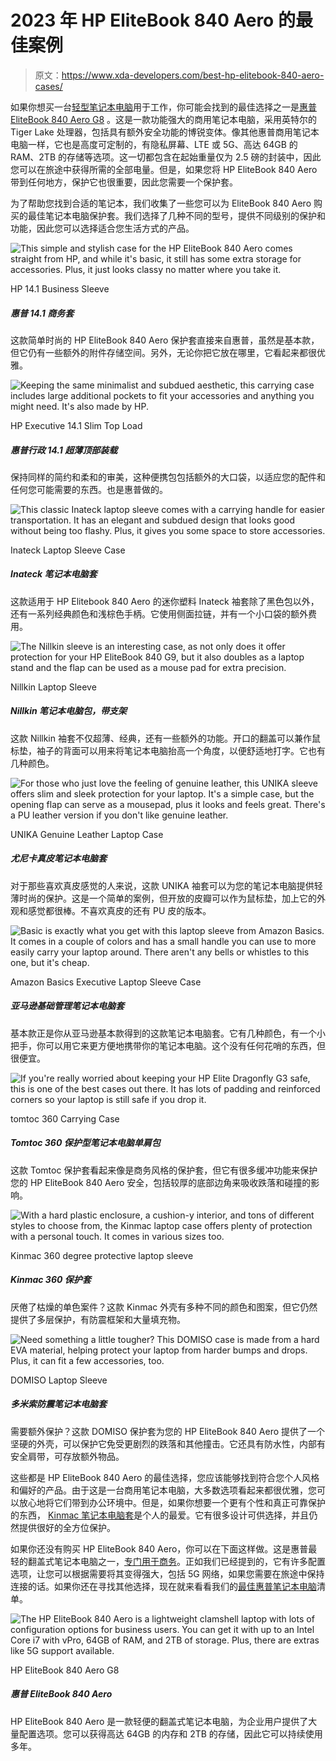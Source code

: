 # 2023 年 HP EliteBook 840 Aero 的最佳案例

> 原文：<https://www.xda-developers.com/best-hp-elitebook-840-aero-cases/>

如果你想买一台[轻型笔记本电脑](https://www.xda-developers.com/best-lightweight-laptops/)用于工作，你可能会找到的最佳选择之一是[惠普 EliteBook 840 Aero G8](https://www.xda-developers.com/hp-elitebook-840-aero-review/) 。这是一款功能强大的商用笔记本电脑，采用英特尔的 Tiger Lake 处理器，包括具有额外安全功能的博锐变体。像其他惠普商用笔记本电脑一样，它也是高度可定制的，有隐私屏幕、LTE 或 5G、高达 64GB 的 RAM、2TB 的存储等选项。这一切都包含在起始重量仅为 2.5 磅的封装中，因此您可以在旅途中获得所需的全部电量。但是，如果您将 HP EliteBook 840 Aero 带到任何地方，保护它也很重要，因此您需要一个保护套。

为了帮助您找到合适的笔记本，我们收集了一些您可以为 EliteBook 840 Aero 购买的最佳笔记本电脑保护套。我们选择了几种不同的型号，提供不同级别的保护和功能，因此您可以选择适合您生活方式的产品。

 <picture>![This simple and stylish case for the HP EliteBook 840 Aero comes straight from HP, and while it's basic, it still has some extra storage for accessories. Plus, it just looks classy no matter where you take it.](img/cebb6dfaeb29860ecf10824115433f88.png)</picture> 

HP 14.1 Business Sleeve

##### 惠普 14.1 商务套

这款简单时尚的 HP EliteBook 840 Aero 保护套直接来自惠普，虽然是基本款，但它仍有一些额外的附件存储空间。另外，无论你把它放在哪里，它看起来都很优雅。

 <picture>![Keeping the same minimalist and subdued aesthetic, this carrying case includes large additional pockets to fit your accessories and anything you might need. It's also made by HP.](img/2de53ac82f8747364e359c24e4603402.png)</picture> 

HP Executive 14.1 Slim Top Load

##### 惠普行政 14.1 超薄顶部装载

保持同样的简约和柔和的审美，这种便携包包括额外的大口袋，以适应您的配件和任何您可能需要的东西。也是惠普做的。

 <picture>![This classic Inateck laptop sleeve comes with a carrying handle for easier transportation. It has an elegant and subdued design that looks good without being too flashy. Plus, it gives you some space to store accessories.](img/b37fa3b4ee319e6b2c231cc22dbdc95f.png)</picture> 

Inateck Laptop Sleeve Case

##### Inateck 笔记本电脑套

这款适用于 HP Elitebook 840 Aero 的迷你塑料 Inateck 袖套除了黑色包以外，还有一系列经典颜色和浅棕色手柄。它使用侧面拉链，并有一个小口袋的额外费用。

 <picture>![The Nillkin sleeve is an interesting case, as not only does it offer protection for your HP EliteBook 840 G9, but it also doubles as a laptop stand and the flap can be used as a mouse pad for extra precision.](img/a2f714151daa1217e2db3283a44d3e68.png)</picture> 

Nillkin Laptop Sleeve

##### Nillkin 笔记本电脑包，带支架

这款 Nillkin 袖套不仅超薄、经典，还有一些额外的功能。开口的翻盖可以兼作鼠标垫，袖子的背面可以用来将笔记本电脑抬高一个角度，以便舒适地打字。它也有几种颜色。

 <picture>![For those who just love the feeling of genuine leather, this UNIKA sleeve offers slim and sleek protection for your laptop. It's a simple case, but the opening flap can serve as a mousepad, plus it looks and feels great. There's a PU leather version if you don't like genuine leather.](img/c756dc5e9ea7cde4d706e1e974e734c3.png)</picture> 

UNIKA Genuine Leather Laptop Case

##### 尤尼卡真皮笔记本电脑套

对于那些喜欢真皮感觉的人来说，这款 UNIKA 袖套可以为您的笔记本电脑提供轻薄时尚的保护。这是一个简单的案例，但开放的皮瓣可以作为鼠标垫，加上它的外观和感觉都很棒。不喜欢真皮的还有 PU 皮的版本。

 <picture>![Basic is exactly what you get with this laptop sleeve from Amazon Basics. It comes in a couple of colors and has a small handle you can use to more easily carry your laptop around. There aren't any bells or whistles to this one, but it's cheap.](img/b7d57319726ee58deefb929198d85b19.png)</picture> 

Amazon Basics Executive Laptop Sleeve Case

##### 亚马逊基础管理笔记本电脑套

基本款正是你从亚马逊基本款得到的这款笔记本电脑套。它有几种颜色，有一个小把手，你可以用它来更方便地携带你的笔记本电脑。这个没有任何花哨的东西，但很便宜。

 <picture>![If you're really worried about keeping your HP Elite Dragonfly G3 safe, this is one of the best cases out there. It has lots of padding and reinforced corners so your laptop is still safe if you drop it.](img/3f44321e80c1ba72b05d290cb3fbd96b.png)</picture> 

tomtoc 360 Carrying Case

##### Tomtoc 360 保护型笔记本电脑单肩包

这款 Tomtoc 保护套看起来像是商务风格的保护套，但它有很多缓冲功能来保护您的 HP EliteBook 840 Aero 安全，包括较厚的底部边角来吸收跌落和碰撞的影响。

 <picture>![With a hard plastic enclosure, a cushion-y interior, and tons of different styles to choose from, the Kinmac laptop case offers plenty of protection with a personal touch. It comes in various sizes too.](img/ff9eae29c792743e1fea476e30909275.png)</picture> 

Kinmac 360 degree protective laptop sleeve

##### Kinmac 360 保护套

厌倦了枯燥的单色案件？这款 Kinmac 外壳有多种不同的颜色和图案，但它仍然提供了多层保护，有防震框架和大量填充物。

 <picture>![Need something a little tougher? This DOMISO case is made from a hard EVA material, helping protect your laptop from harder bumps and drops. Plus, it can fit a few accessories, too.](img/ede81d89c0068f16f672d74079f75149.png)</picture> 

DOMISO Laptop Sleeve

##### 多米索防震笔记本电脑套

需要额外保护？这款 DOMISO 保护套为您的 HP EliteBook 840 Aero 提供了一个坚硬的外壳，可以保护它免受更剧烈的跌落和其他撞击。它还具有防水性，内部有安全肩带，可存放额外物品。

这些都是 HP EliteBook 840 Aero 的最佳选择，您应该能够找到符合您个人风格和偏好的产品。由于这是一台商用笔记本电脑，大多数选项看起来都很优雅，您可以放心地将它们带到办公环境中。但是，如果你想要一个更有个性和真正可靠保护的东西， [Kinmac 笔记本电脑套](https://www.amazon.com/Kinmac-Protective-inch-13-5-Waterproof-MacBook/dp/B082LNZDBZ?tag=xda-5ocatra-20&ascsubtag=UUxdaUeUpU3791&asc_refurl=https%3A%2F%2Fwww.xda-developers.com%2Fbest-hp-elitebook-840-aero-cases%2F&asc_campaign=Short-Term)是个人的最爱。它有很多设计可供选择，并且仍然提供很好的全方位保护。

如果你还没有购买 HP EliteBook 840 Aero，你可以在下面这样做。这是惠普最轻的翻盖式笔记本电脑之一，[专门用于商务](https://www.xda-developers.com/best-business-laptops/)。正如我们已经提到的，它有许多配置选项，让您可以根据需要将其变得强大，包括 5G 网络，如果您需要在旅途中保持连接的话。如果你还在寻找其他选择，现在就来看看我们的[最佳惠普笔记本电脑](https://www.xda-developers.com/best-hp-laptops/)清单。

 <picture>![The HP EliteBook 840 Aero is a lightweight clamshell laptop with lots of configuration options for business users. You can get it with up to an Intel Core i7 with vPro, 64GB of RAM, and 2TB of storage. Plus, there are extras like 5G support available.](img/84433e96fd1349c62c9a387e2fa5282c.png)</picture> 

HP EliteBook 840 Aero G8

##### 惠普 EliteBook 840 Aero

HP EliteBook 840 Aero 是一款轻便的翻盖式笔记本电脑，为企业用户提供了大量配置选项。您可以获得高达 64GB 的内存和 2TB 的存储，因此它可以持续使用多年。